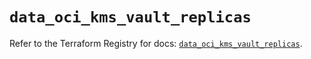 # `data_oci_kms_vault_replicas`

Refer to the Terraform Registry for docs: [`data_oci_kms_vault_replicas`](https://registry.terraform.io/providers/oracle/oci/7.19.0/docs/data-sources/kms_vault_replicas).
